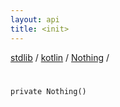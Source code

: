 ```yaml
---
layout: api
title: <init>
---
```

[stdlib](../../index.html) / [kotlin](../index.html) / [Nothing](index.html) / [<init>](_init_.html)

# <init>

```
private Nothing()
```
